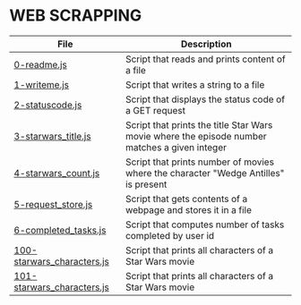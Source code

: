 # WEB SCRAPPING

File | Description
---- | -----------
[0-readme.js](./0-readme.js) | Script that reads and prints content of a file
[1-writeme.js](./1-writeme.js) | Script that writes a string to a file
[2-statuscode.js](./2-statuscode.js) | Script that displays the status code of a GET request
[3-starwars_title.js](./3-starwars_title.js) | Script that prints the title Star Wars movie where the episode number matches a given integer
[4-starwars_count.js](./4-starwars_count.js) | Script that prints number of movies where the character "Wedge Antilles" is present
[5-request_store.js](./5-request_store.js) | Script that gets contents of a webpage and stores it in a file
[6-completed_tasks.js](./6-completed_tasks.js) | Script that computes number of tasks completed by user id
[100-starwars_characters.js](./100-starwars_characters.js) | Script that prints all characters of a Star Wars movie
[101-starwars_characters.js](./101-starwars_characters.js) | Script that prints all characters of a Star Wars movie
